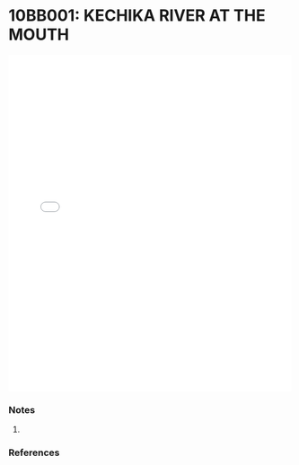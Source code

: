 # 10BB001: KECHIKA RIVER AT THE MOUTH

<iframe src="/distribution_estimation/_static/stations/10BB001_fdc.html" width="100%" height="600" frameborder="0"></iframe>

### Notes
1. 

### References

